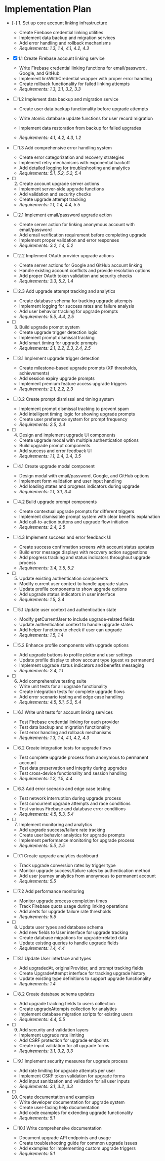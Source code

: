 # Implementation Plan

- [-] 1. Set up core account linking infrastructure

  - Create Firebase credential linking utilities
  - Implement data backup and migration services
  - Add error handling and rollback mechanisms
  - _Requirements: 1.3, 1.4, 4.1, 4.2, 4.3_

- [x] 1.1 Create Firebase account linking service


  - Write Firebase credential linking functions for email/password, Google, and GitHub
  - Implement linkWithCredential wrapper with proper error handling
  - Create rollback functionality for failed linking attempts
  - _Requirements: 1.3, 3.1, 3.2, 3.3_



- [ ] 1.2 Implement data backup and migration service

  - Create user data backup functionality before upgrade attempts
  - Write atomic database update functions for user record migration
  - Implement data restoration from backup for failed upgrades


  - _Requirements: 4.1, 4.2, 4.3, 1.2_

- [ ] 1.3 Add comprehensive error handling system

  - Create error categorization and recovery strategies
  - Implement retry mechanisms with exponential backoff
  - Add detailed logging for troubleshooting and analytics
  - _Requirements: 5.1, 5.2, 5.3, 5.4_

- [ ] 2. Create account upgrade server actions

  - Implement server-side upgrade functions
  - Add validation and security checks
  - Create upgrade attempt tracking
  - _Requirements: 1.1, 1.4, 4.4, 5.5_

- [ ] 2.1 Implement email/password upgrade action

  - Create server action for linking anonymous account with email/password
  - Add email verification requirement before completing upgrade
  - Implement proper validation and error responses
  - _Requirements: 3.2, 1.4, 5.2_

- [ ] 2.2 Implement OAuth provider upgrade actions

  - Create server actions for Google and GitHub account linking
  - Handle existing account conflicts and provide resolution options
  - Add proper OAuth token validation and security checks
  - _Requirements: 3.3, 5.2, 1.4_

- [ ] 2.3 Add upgrade attempt tracking and analytics

  - Create database schema for tracking upgrade attempts
  - Implement logging for success rates and failure analysis
  - Add user behavior tracking for upgrade prompts
  - _Requirements: 5.5, 4.4, 2.5_

- [ ] 3. Build upgrade prompt system

  - Create upgrade trigger detection logic
  - Implement prompt dismissal tracking
  - Add smart timing for upgrade prompts
  - _Requirements: 2.1, 2.2, 2.3, 2.4, 2.5_

- [ ] 3.1 Implement upgrade trigger detection

  - Create milestone-based upgrade prompts (XP thresholds, achievements)
  - Add session expiry upgrade prompts
  - Implement premium feature access upgrade triggers
  - _Requirements: 2.1, 2.2, 2.3_

- [ ] 3.2 Create prompt dismissal and timing system

  - Implement prompt dismissal tracking to prevent spam
  - Add intelligent timing logic for showing upgrade prompts
  - Create user preference system for prompt frequency
  - _Requirements: 2.5, 2.4_

- [ ] 4. Design and implement upgrade UI components

  - Create upgrade modal with multiple authentication options
  - Build upgrade prompt components
  - Add success and error feedback UI
  - _Requirements: 1.1, 2.4, 3.4, 3.5_

- [ ] 4.1 Create upgrade modal component

  - Design modal with email/password, Google, and GitHub options
  - Implement form validation and user input handling
  - Add loading states and progress indicators during upgrade
  - _Requirements: 1.1, 3.1, 3.4_

- [ ] 4.2 Build upgrade prompt components

  - Create contextual upgrade prompts for different triggers
  - Implement dismissible prompt system with clear benefits explanation
  - Add call-to-action buttons and upgrade flow initiation
  - _Requirements: 2.4, 2.5_

- [ ] 4.3 Implement success and error feedback UI

  - Create success confirmation screens with account status updates
  - Build error message displays with recovery action suggestions
  - Add progress tracking and status indicators throughout upgrade process
  - _Requirements: 3.4, 3.5, 5.2_

- [ ] 5. Update existing authentication components

  - Modify current user context to handle upgrade states
  - Update profile components to show upgrade options
  - Add upgrade status indicators in user interface
  - _Requirements: 1.5, 2.4_

- [ ] 5.1 Update user context and authentication state

  - Modify getCurrentUser to include upgrade-related fields
  - Update authentication context to handle upgrade states
  - Add helper functions to check if user can upgrade
  - _Requirements: 1.5, 1.4_

- [ ] 5.2 Enhance profile components with upgrade options

  - Add upgrade buttons to profile picker and user settings
  - Update profile display to show account type (guest vs permanent)
  - Implement upgrade status indicators and benefits messaging
  - _Requirements: 2.4, 1.1_

- [ ] 6. Add comprehensive testing suite

  - Write unit tests for all upgrade functionality
  - Create integration tests for complete upgrade flows
  - Add error scenario testing and edge case handling
  - _Requirements: 4.5, 5.1, 5.3, 5.4_

- [ ] 6.1 Write unit tests for account linking services

  - Test Firebase credential linking for each provider
  - Test data backup and migration functionality
  - Test error handling and rollback mechanisms
  - _Requirements: 1.3, 1.4, 4.1, 4.2, 4.3_

- [ ] 6.2 Create integration tests for upgrade flows

  - Test complete upgrade process from anonymous to permanent account
  - Test data preservation and integrity during upgrades
  - Test cross-device functionality and session handling
  - _Requirements: 1.2, 1.5, 4.4_

- [ ] 6.3 Add error scenario and edge case testing

  - Test network interruption during upgrade process
  - Test concurrent upgrade attempts and race conditions
  - Test various Firebase and database error conditions
  - _Requirements: 4.5, 5.3, 5.4_

- [ ] 7. Implement monitoring and analytics

  - Add upgrade success/failure rate tracking
  - Create user behavior analytics for upgrade prompts
  - Implement performance monitoring for upgrade process
  - _Requirements: 5.5, 2.5_

- [ ] 7.1 Create upgrade analytics dashboard

  - Track upgrade conversion rates by trigger type
  - Monitor upgrade success/failure rates by authentication method
  - Add user journey analytics from anonymous to permanent account
  - _Requirements: 5.5_

- [ ] 7.2 Add performance monitoring

  - Monitor upgrade process completion times
  - Track Firebase quota usage during linking operations
  - Add alerts for upgrade failure rate thresholds
  - _Requirements: 5.5_

- [ ] 8. Update user types and database schema

  - Add new fields to User interface for upgrade tracking
  - Create database migrations for upgrade-related data
  - Update existing queries to handle upgrade fields
  - _Requirements: 1.4, 4.4_

- [ ] 8.1 Update User interface and types

  - Add upgradedAt, originalProvider, and prompt tracking fields
  - Create UpgradeAttempt interface for tracking upgrade history
  - Update existing type definitions to support upgrade functionality
  - _Requirements: 1.4_

- [ ] 8.2 Create database schema updates

  - Add upgrade tracking fields to users collection
  - Create upgradeAttempts collection for analytics
  - Implement database migration scripts for existing users
  - _Requirements: 4.4, 5.5_

- [ ] 9. Add security and validation layers

  - Implement upgrade rate limiting
  - Add CSRF protection for upgrade endpoints
  - Create input validation for all upgrade forms
  - _Requirements: 3.1, 3.2, 3.3_

- [ ] 9.1 Implement security measures for upgrade process

  - Add rate limiting for upgrade attempts per user
  - Implement CSRF token validation for upgrade forms
  - Add input sanitization and validation for all user inputs
  - _Requirements: 3.1, 3.2, 3.3_

- [ ] 10. Create documentation and examples

  - Write developer documentation for upgrade system
  - Create user-facing help documentation
  - Add code examples for extending upgrade functionality
  - _Requirements: 5.1_

- [ ] 10.1 Write comprehensive documentation
  - Document upgrade API endpoints and usage
  - Create troubleshooting guide for common upgrade issues
  - Add examples for implementing custom upgrade triggers
  - _Requirements: 5.1_
